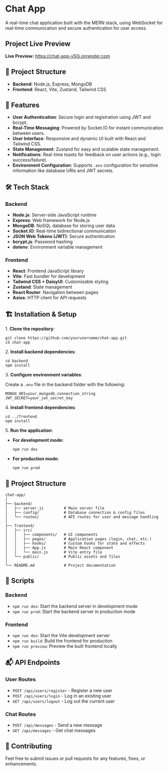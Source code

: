 <!DOCTYPE html>
<html lang="en">
<head>
  <meta charset="UTF-8">
  <meta name="viewport" content="width=device-width, initial-scale=1.0">
  
</head>
<body>
  <h1>Chat App</h1>
  <p>A real-time chat application built with the MERN stack, using WebSocket for real-time communication and secure authentication for user access.</p>

  <h2>Project Live Preview</h2>
 <p><strong>Live Preview:</strong> <a href="https://chat-app-v50j.onrender.com" target="_blank">https://chat-app-v50j.onrender.com</a></p>


  <h2>📁 Project Structure</h2>
  <ul>
    <li><strong>Backend</strong>: Node.js, Express, MongoDB</li>
    <li><strong>Frontend</strong>: React, Vite, Zustand, Tailwind CSS</li>
  </ul>

  <h2>🚀 Features</h2>
  <ul>
    <li><strong>User Authentication</strong>: Secure login and registration using JWT and bcrypt.</li>
    <li><strong>Real-Time Messaging</strong>: Powered by Socket.IO for instant communication between users.</li>
    <li><strong>User Interface</strong>: Responsive and dynamic UI built with React and Tailwind CSS.</li>
    <li><strong>State Management</strong>: Zustand for easy and scalable state management.</li>
    <li><strong>Notifications</strong>: Real-time toasts for feedback on user actions (e.g., login success/failure).</li>
    <li><strong>Environment Configuration</strong>: Supports <code>.env</code> configuration for sensitive information like database URIs and JWT secrets.</li>
  </ul>

  <h2>🛠️ Tech Stack</h2>
  <h3>Backend</h3>
  <ul>
    <li><strong>Node.js</strong>: Server-side JavaScript runtime</li>
    <li><strong>Express</strong>: Web framework for Node.js</li>
    <li><strong>MongoDB</strong>: NoSQL database for storing user data</li>
    <li><strong>Socket.IO</strong>: Real-time bidirectional communication</li>
    <li><strong>JSON Web Tokens (JWT)</strong>: Secure authentication</li>
    <li><strong>bcrypt.js</strong>: Password hashing</li>
    <li><strong>dotenv</strong>: Environment variable management</li>
  </ul>
  <h3>Frontend</h3>
  <ul>
    <li><strong>React</strong>: Frontend JavaScript library</li>
    <li><strong>Vite</strong>: Fast bundler for development</li>
    <li><strong>Tailwind CSS + DaisyUI</strong>: Customizable styling</li>
    <li><strong>Zustand</strong>: State management</li>
    <li><strong>React Router</strong>: Navigation between pages</li>
    <li><strong>Axios</strong>: HTTP client for API requests</li>
  </ul>

  <h2>🏗️ Installation & Setup</h2>
  <p>1. <strong>Clone the repository</strong>:</p>
  <pre><code>git clone https://github.com/yourusername/chat-app.git
cd chat-app</code></pre>

  <p>2. <strong>Install backend dependencies</strong>:</p>
  <pre><code>cd backend
npm install</code></pre>

  <p>3. <strong>Configure environment variables</strong>:</p>
  <p>Create a <code>.env</code> file in the backend folder with the following:</p>
  <pre><code>MONGO_URI=your_mongodb_connection_string
JWT_SECRET=your_jwt_secret_key</code></pre>

  <p>4. <strong>Install frontend dependencies</strong>:</p>
  <pre><code>cd ../frontend
npm install</code></pre>

  <p>5. <strong>Run the application</strong>:</p>
  <ul>
    <li><strong>For development mode:</strong></li>
    <pre><code>npm run dev</code></pre>
    <li><strong>For production mode:</strong></li>
    <pre><code>npm run prod</code></pre>
  </ul>

  <h2>📂 Project Structure</h2>
  <pre><code>chat-app/
│
├── backend/
│   ├── server.js         # Main server file
│   ├── config/           # Database connection & config files
│   └── routes/           # API routes for user and message handling
│
├── frontend/
│   ├── src/
│   │   ├── components/   # UI components
│   │   ├── pages/        # Application pages (login, chat, etc.)
│   │   ├── hooks/        # Custom hooks for state and effects
│   │   ├── App.js        # Main React component
│   │   └── main.js       # Vite entry file
│   └── public/           # Public assets and files
│
└── README.md             # Project documentation</code></pre>

  <h2>📜 Scripts</h2>
  <h3>Backend</h3>
  <ul>
    <li><code>npm run dev</code>: Start the backend server in development mode</li>
    <li><code>npm run prod</code>: Start the backend server in production mode</li>
  </ul>
  <h3>Frontend</h3>
  <ul>
    <li><code>npm run dev</code>: Start the Vite development server</li>
    <li><code>npm run build</code>: Build the frontend for production</li>
    <li><code>npm run preview</code>: Preview the built frontend locally</li>
  </ul>

  <h2>📬 API Endpoints</h2>
  <h3>User Routes</h3>
  <ul>
    <li><code>POST /api/users/register</code> - Register a new user</li>
    <li><code>POST /api/users/login</code> - Log in an existing user</li>
    <li><code>GET /api/users/logout</code> - Log out the current user</li>
  </ul>
  <h3>Chat Routes</h3>
  <ul>
    <li><code>POST /api/messages</code> - Send a new message</li>
    <li><code>GET /api/messages</code> - Get chat messages</li>
  </ul>

  <h2>🤝 Contributing</h2>
  <p>Feel free to submit issues or pull requests for any features, fixes, or enhancements.</p>
</body>
</html>
